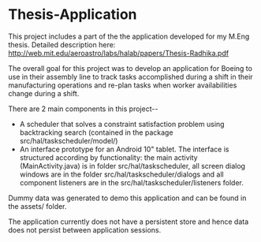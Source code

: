 Thesis-Application
==================
This project includes a part of the the application developed for my M.Eng thesis. 
Detailed description here: http://web.mit.edu/aeroastro/labs/halab/papers/Thesis-Radhika.pdf

The overall goal for this project was to develop an application for Boeing to use in their assembly line to track tasks 
accomplished during a shift in their manufacturing operations and re-plan tasks when worker availabilities change during
a shift.

There are 2 main components in this project--
- A scheduler that solves a constraint satisfaction problem using backtracking search (contained in the package src/hal/taskscheduler/model/)
- An interface prototype for an Android 10" tablet. The interface is structured according by functionality: the main activity (MainActivity.java) is in folder src/hal/taskscheduler, all screen dialog windows are in the folder src/hal/taskscheduler/dialogs and all component listeners are in the src/hal/taskscheduler/listeners folder.

Dummy data was generated to demo this application and can be found in the assets/ folder.

The application currently does not have a persistent store and hence data does not persist between application sessions.
